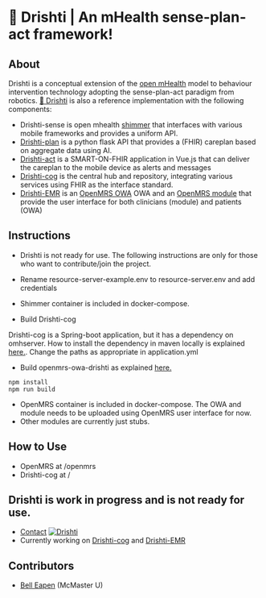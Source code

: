 # :eyes: Drishti | An mHealth sense-plan-act framework!

## About
Drishti is a conceptual extension of the [open mHealth](http://www.openmhealth.org/) model to behaviour intervention technology adopting the sense-plan-act paradigm from robotics. [:eyes: Drishti](https://github.com/E-Health/drishti) is also a reference implementation with the following components: 

* Drishti-sense  is open mhealth [shimmer](https://github.com/openmhealth/shimmer) that interfaces with various mobile frameworks and provides a uniform API.
* [Drishti-plan](https://github.com/dermatologist/drishti-plan) is a python flask API that provides a (FHIR) careplan based on aggregate data using AI.
* [Drishti-act](https://github.com/dermatologist/drishti-act) is a SMART-ON-FHIR application in Vue.js that can deliver the careplan to the mobile device as alerts and messages
* [Drishti-cog](https://github.com/dermatologist/drishti-cog) is the central hub and repository, integrating various services using FHIR as the interface standard.
* [Drishti-EMR](https://github.com/dermatologist/openmrs-owa-drishti) is an [OpenMRS OWA](https://wiki.openmrs.org/display/docs/Open+Web+Apps+Module) OWA and an [OpenMRS module](https://wiki.openmrs.org/display/docs/Creating+Modules) that provide the user interface for both clinicians (module) and patients (OWA)

## Instructions

* Drishti is not ready for use. The following instructions are only for those who want to contribute/join the project.

* Rename resource-server-example.env to resource-server.env and add credentials
* Shimmer container is included in docker-compose.
* Build Drishti-cog

Drishti-cog is a Spring-boot application, but it has a dependency on omhserver. How to install the dependency in maven locally is explained [here.](https://github.com/E-Health/OMH-on-FHIR). Change the paths as appropriate in application.yml

 * Build openmrs-owa-drishti as explained [here.](https://github.com/dermatologist/openmrs-owa-vue-boilerplate)
 ```
 npm install
 npm run build
 ```
* OpenMRS container is included in docker-compose. The OWA and module needs to be uploaded using OpenMRS user interface for now.
* Other modules are currently just stubs. 

## How to Use
* OpenMRS at /openmrs
* Drishti-cog at /

## Drishti is work in progress and is not ready for use.
*  [Contact](https://nuchange.ca/contact)
[![Drishti](https://raw.github.com/E-Health/drishti/develop/notes/drishti.png)](http://canehealth.com)
* Currently working on [Drishti-cog](https://github.com/dermatologist/drishti-cog) and [Drishti-EMR](https://github.com/dermatologist/openmrs-owa-drishti)

## Contributors
* [Bell Eapen](https://nuchange.ca) (McMaster U)

